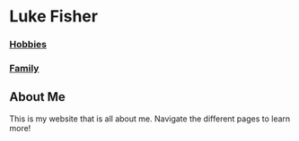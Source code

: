 # Luke Fisher
### [Hobbies](https://github.com/lukefisha/Hobbies.md.git)
### [Family](https://github.com/lukefisha/Family.md.git)

## About Me

This is my website that is all about me. Navigate the different pages to learn more!

